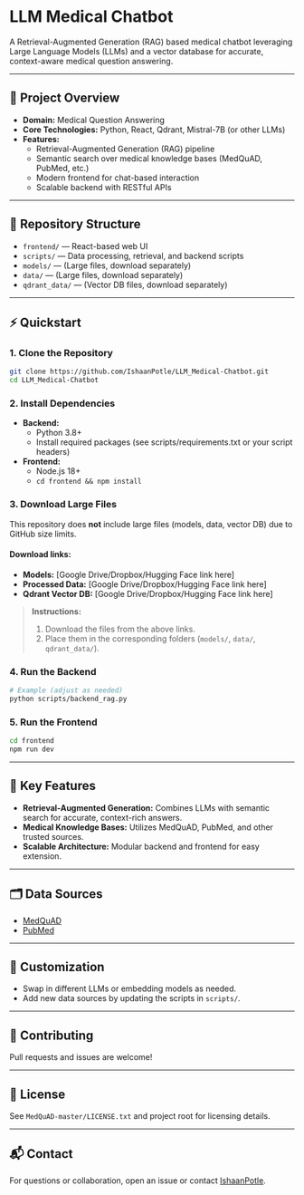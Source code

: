 # LLM Medical Chatbot

A Retrieval-Augmented Generation (RAG) based medical chatbot leveraging Large Language Models (LLMs) and a vector database for accurate, context-aware medical question answering.

---

## 🚀 Project Overview

- **Domain:** Medical Question Answering
- **Core Technologies:** Python, React, Qdrant, Mistral-7B (or other LLMs)
- **Features:**
  - Retrieval-Augmented Generation (RAG) pipeline
  - Semantic search over medical knowledge bases (MedQuAD, PubMed, etc.)
  - Modern frontend for chat-based interaction
  - Scalable backend with RESTful APIs

---

## 📁 Repository Structure

- `frontend/` — React-based web UI
- `scripts/` — Data processing, retrieval, and backend scripts
- `models/` — (Large files, download separately)
- `data/` — (Large files, download separately)
- `qdrant_data/` — (Vector DB files, download separately)

---

## ⚡️ Quickstart

### 1. Clone the Repository
```bash
git clone https://github.com/IshaanPotle/LLM_Medical-Chatbot.git
cd LLM_Medical-Chatbot
```

### 2. Install Dependencies
- **Backend:**
  - Python 3.8+
  - Install required packages (see scripts/requirements.txt or your script headers)
- **Frontend:**
  - Node.js 18+
  - `cd frontend && npm install`

### 3. Download Large Files
This repository does **not** include large files (models, data, vector DB) due to GitHub size limits.

#### Download links:
- **Models:** [Google Drive/Dropbox/Hugging Face link here]
- **Processed Data:** [Google Drive/Dropbox/Hugging Face link here]
- **Qdrant Vector DB:** [Google Drive/Dropbox/Hugging Face link here]

> **Instructions:**
> 1. Download the files from the above links.
> 2. Place them in the corresponding folders (`models/`, `data/`, `qdrant_data/`).

### 4. Run the Backend
```bash
# Example (adjust as needed)
python scripts/backend_rag.py
```

### 5. Run the Frontend
```bash
cd frontend
npm run dev
```

---

## 🧩 Key Features
- **Retrieval-Augmented Generation:** Combines LLMs with semantic search for accurate, context-rich answers.
- **Medical Knowledge Bases:** Utilizes MedQuAD, PubMed, and other trusted sources.
- **Scalable Architecture:** Modular backend and frontend for easy extension.

---

## 🗂️ Data Sources
- [MedQuAD](https://github.com/abachaa/MedQuAD)
- [PubMed](https://pubmed.ncbi.nlm.nih.gov/)

---

## 📝 Customization
- Swap in different LLMs or embedding models as needed.
- Add new data sources by updating the scripts in `scripts/`.

---

## 🤝 Contributing
Pull requests and issues are welcome!

---

## 📄 License
See `MedQuAD-master/LICENSE.txt` and project root for licensing details.

---

## 📬 Contact
For questions or collaboration, open an issue or contact [IshaanPotle](https://github.com/IshaanPotle). 